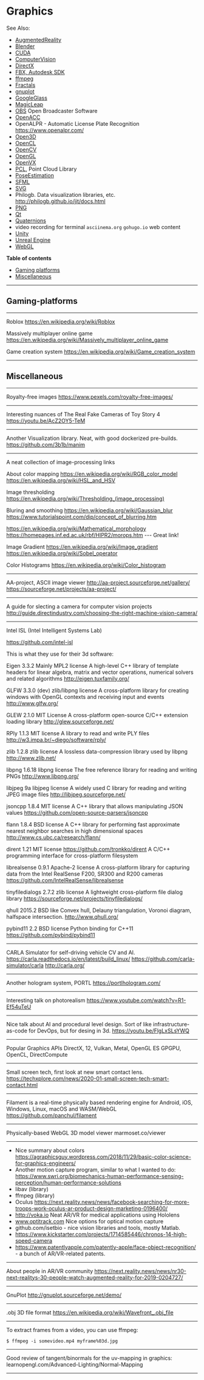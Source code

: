 # Graphics

See Also:

 - [AugmentedReality](AugmentedReality.md)
 - [Blender](Blender.md)
 - [CUDA](CUDA.md)
 - [ComputerVision](ComputerVision.md)
 - [DirectX](DirectX.md)
 - [FBX, Autodesk SDK](FBX.md)
 - [ffmpeg](FfMpeg.md)
 - [Fractals](Fractals.md)
 - [gnuplot](Gnuplot.md)
 - [GoogleGlass](GoogleGlass.md)
 - [MagicLeap](MagicLeap.md)
 - [OBS](OBS.md) Open Broadcaster Software
 - [OpenACC](OpenACC.md)
 - OpenALPR - Automatic License Plate Recognition https://www.openalpr.com/
 - [Open3D](Open3D.md)
 - [OpenCL](OpenCL.md)
 - [OpenCV](OpenCV.md)
 - [OpenGL](OpenGL.md)
 - [OpenVX](OpenVX.md)
 - [PCL](PCL.md), Point Cloud Library
 - [PoseEstimation](PoseEstimation.md)
 - [SFML](SFML.md)
 - [SVG](SVG.md)
 - Philogb. Data visualization libraries, etc. http://philogb.github.io/jit/docs.html
 - [PNG](Png.md)
 - [Qt](Qt.md)
 - [Quaternions](Quaternions.md)
 - video recording for terminal `asciinema.org` `gohugo.io` web content
 - [Unity](Unity.md)
 - [Unreal Engine](UnrealEngine.md)
 - [WebGL](WebGL.md)


**Table of contents**

- [Gaming platforms](#Gaming-platforms)
- [Miscellaneous](#Miscellaneous)

---

## Gaming-platforms

---

Roblox
https://en.wikipedia.org/wiki/Roblox

Massively multiplayer online game
https://en.wikipedia.org/wiki/Massively_multiplayer_online_game

Game creation system
https://en.wikipedia.org/wiki/Game_creation_system

---

## Miscellaneous

---

Royalty-free images
https://www.pexels.com/royalty-free-images/

---

Interesting nuances of The Real Fake Cameras of Toy Story 4
https://youtu.be/AcZ2OY5-TeM

---

Another Visualization library. Neat, with good dockerized pre-builds.
https://github.com/3b1b/manim

---

A neat collection of image-processing links

About color mapping
https://en.wikipedia.org/wiki/RGB_color_model
https://en.wikipedia.org/wiki/HSL_and_HSV

Image thresholding
https://en.wikipedia.org/wiki/Thresholding_(image_processing)

Bluring and smoothing
https://en.wikipedia.org/wiki/Gaussian_blur
https://www.tutorialspoint.com/dip/concept_of_blurring.htm

https://en.wikipedia.org/wiki/Mathematical_morphology
https://homepages.inf.ed.ac.uk/rbf/HIPR2/morops.htm  --- Great link!

Image Gradient
https://en.wikipedia.org/wiki/Image_gradient
https://en.wikipedia.org/wiki/Sobel_operator

Color Histograms
https://en.wikipedia.org/wiki/Color_histogram

---

AA-project, ASCII image viewer
http://aa-project.sourceforge.net/gallery/
https://sourceforge.net/projects/aa-project/

---

A guide for slecting a camera for computer vision projects
http://guide.directindustry.com/choosing-the-right-machine-vision-camera/

---

Intel ISL (Intel Intelligent Systems Lab)

https://github.com/intel-isl

This is what they use for their 3d software:

Eigen                       3.3.2                            Mainly MPL2 license
A high-level C++ library of template headers for linear algebra, matrix and
vector operations, numerical solvers and related algorithms
http://eigen.tuxfamily.org/

GLFW                        3.3.0 (dev)                      zlib/libpng license
A cross-platform library for creating windows with OpenGL contexts and receiving
input and events
http://www.glfw.org/

GLEW                        2.1.0                                    MIT License
A cross-platform open-source C/C++ extension loading library
http://glew.sourceforge.net/

RPly                        1.1.3                                    MIT license
A library to read and write PLY files
http://w3.impa.br/~diego/software/rply/

zlib                        1.2.8                                   zlib license
A lossless data-compression library used by libpng
http://www.zlib.net/

libpng                      1.6.18                                libpng license
The free reference library for reading and writing PNGs
http://www.libpng.org/

libjpeg                     9a                                   libjpeg license
A widely used C library for reading and writing JPEG image files
http://libjpeg.sourceforge.net/

jsoncpp                     1.8.4                                    MIT license
A C++ library that allows manipulating JSON values
https://github.com/open-source-parsers/jsoncpp

flann                       1.8.4                                    BSD license
A C++ library for performing fast approximate nearest neighbor searches in high
dimensional spaces
http://www.cs.ubc.ca/research/flann/

dirent                      1.21                                     MIT license
https://github.com/tronkko/dirent
A C/C++ programming interface for cross-platform filesystem

librealsense                0.9.1                               Apache-2 license
A cross-platform library for capturing data from the Intel RealSense F200, SR300
and R200 cameras
https://github.com/IntelRealSense/librealsense

tinyfiledialogs             2.7.2                                   zlib license
A lightweight cross-platform file dialog library
https://sourceforge.net/projects/tinyfiledialogs/

qhull                       2015.2                                      BSD like
Convex hull, Delauny triangulation, Voronoi diagram, halfspace intersection.
http://www.qhull.org/

pybind11                    2.2                                      BSD license
Python binding for C++11
https://github.com/pybind/pybind11

---

CARLA Simulator for self-driving vehicle CV and AI. 
https://carla.readthedocs.io/en/latest/build_linux/
https://github.com/carla-simulator/carla
http://carla.org/

---

Another hologram system, PORTL
https://portlhologram.com/

---

Interesting talk on photorealism
https://www.youtube.com/watch?v=R1-Ef54uTeU

---

Nice talk about AI and procedural level design. Sort of like infrastructure-as-code for DevOps, but for desing in 3d.
https://youtu.be/FlgLxSLsYWQ

---

Popular Graphics APIs DirectX, 12, Vulkan, Metal, OpenGL ES
GPGPU, OpenCL, DirectCompute

---

Small screen tech, first look at new smart contact lens.
https://techxplore.com/news/2020-01-small-screen-tech-smart-contact.html

---

Filament is a real-time physically based rendering engine for Android, iOS, Windows, Linux, macOS and WASM/WebGL
https://github.com/panchul/filament

---

Physically-based WebGL 3D model viewer
marmoset.co/viewer

---

- Nice summary about colors https://agraphicsguy.wordpress.com/2018/11/29/basic-color-science-for-graphics-engineers/
- Another motion capture program, similar to what I wanted to do: https://www.swri.org/biomechanics-human-performance-sensing-perception/human-performance-solutions
- libav (library)
- ffmpeg (library)
- Oculus 
  https://next.reality.news/news/facebook-searching-for-more-troops-work-oculus-ar-product-design-marketing-0196400/
- http://voka.io Neat AR/VR for medical applications using Hololens
- www.optitrack.com Nice options for optical motion capture
- github.com/isetbio - nice vision libraries and tools, mostly Matlab.
- https://www.kickstarter.com/projects/1714585446/chronos-14-high-speed-camera
- https://www.patentlyapple.com/patently-apple/face-object-recognition/ - a bunch of AR/VR-related patents.

---

About people in AR/VR community
https://next.reality.news/news/nr30-next-realitys-30-people-watch-augmented-reality-for-2019-0204727/

---

GnuPlot
http://gnuplot.sourceforge.net/demo/

---

.obj 3D file format
https://en.wikipedia.org/wiki/Wavefront_.obj_file

---

To extract frames from a video, you can use ffmpeg:

    $ ffmpeg -i somevideo.mp4 myframe%03d.jpg

---

Good review of tangent/binormals for the uv-mapping in graphics:
learnopengl.com/Advanced-Lighting/Normal-Mapping

---
